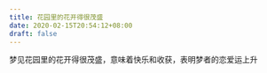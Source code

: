 ```yaml
---
title: 花园里的花开得很茂盛
date: 2020-02-15T20:54:12+08:00
draft: false
---
```


梦见花园里的花开得很茂盛，意味着快乐和收获，表明梦者的恋爱运上升